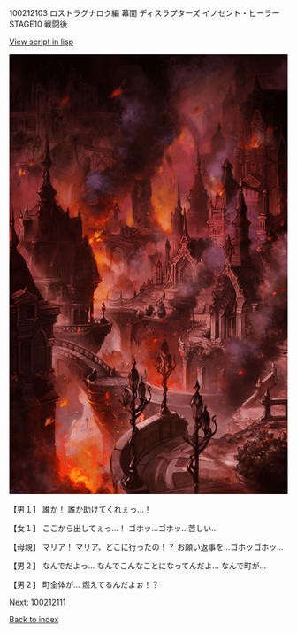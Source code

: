100212103 ロストラグナロク編 幕間 ディスラプターズ  イノセント・ヒーラー STAGE10 戦闘後

[View script in lisp](../scripts/100212103.txt)

![imperial_city_destroyed.png](../images/backgrounds/imperial_city_destroyed.png)

【男１】
誰か！
誰か助けてくれぇっ…！

【女１】
ここから出してぇっ…！
ゴホッ…ゴホッ…苦しい…

【母親】
マリア！
マリア、どこに行ったの！？
お願い返事を…ゴホッゴホッ…

【男２】
なんでだよっ…
なんでこんなことになってんだよ…
なんで町が…

【男２】
町全体が…
燃えてるんだよぉ！？

Next: [100212111](100212111.md)

[Back to index](index.md)
